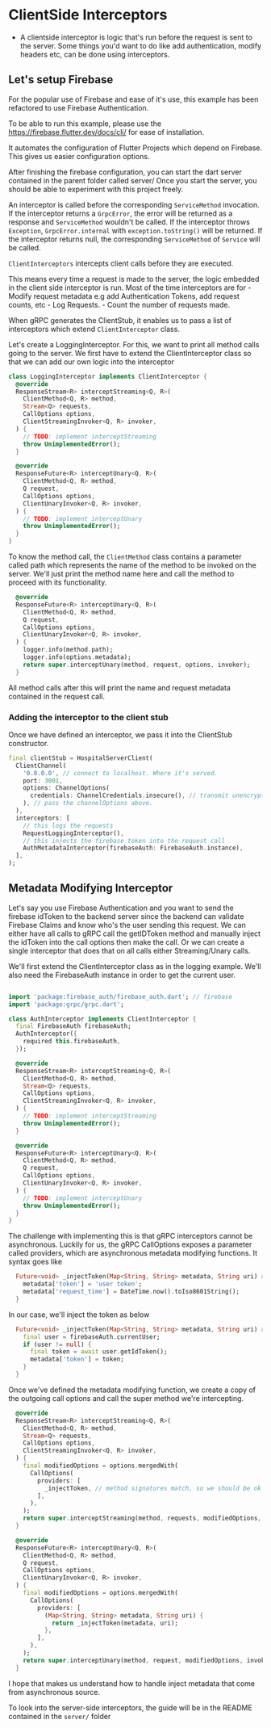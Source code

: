 # ClientSide Interceptors

- A clientside interceptor is logic that's run before the request is sent to the server. 
Some things you'd want to do like add authentication, modify headers etc, can be done using interceptors. 

## Let's setup Firebase 

For the popular use of Firebase and ease of it's use, this example has been refactored to use Firebase Authentication. 

To be able to run this example, please use the https://firebase.flutter.dev/docs/cli/ for ease of installation. 

It automates the configuration of Flutter Projects which depend on Firebase. This gives us easier configuration options.

After finishing the firebase configuration, you can start the dart server contained in the parent folder called server/
Once you start the server, you should be able to experiment with this project freely. 


An interceptor is called before the corresponding `ServiceMethod` invocation. If the interceptor returns a `GrpcError`, the error will be returned as a response and `ServiceMethod` wouldn't be called. If the interceptor throws `Exception`, `GrpcError.internal` with `exception.toString()` will be returned. If the interceptor returns null, the corresponding `ServiceMethod` of `Service` will be called.

`ClientInterceptors` intercepts client calls before they are executed.


This means every time a request is made to the server, the logic embedded in the client side interceptor is run. Most of the time interceptors are for
    - Modify request metadata  e.g add Authentication Tokens, add request counts, etc
    - Log Requests.
    - Count the number of requests made.

When gRPC generates the ClientStub, it enables us to pass a list of interceptors which extend `ClientInterceptor` class. 

Let's create a LoggingInterceptor. For this, we want to print all method calls going to the server. We first have to extend the ClientInterceptor class so that we can add our own logic into the interceptor

```dart
class LoggingInterceptor implements ClientInterceptor {
  @override
  ResponseStream<R> interceptStreaming<Q, R>(
    ClientMethod<Q, R> method,
    Stream<Q> requests,
    CallOptions options,
    ClientStreamingInvoker<Q, R> invoker,
  ) {
    // TODO: implement interceptStreaming
    throw UnimplementedError();
  }

  @override
  ResponseFuture<R> interceptUnary<Q, R>(
    ClientMethod<Q, R> method,
    Q request,
    CallOptions options,
    ClientUnaryInvoker<Q, R> invoker,
  ) {
    // TODO: implement interceptUnary
    throw UnimplementedError();
  }
}
```

To know the method call, the `ClientMethod` class contains a parameter called path which represents the name of the method to be invoked on the server. We'll just print the method name here and call the method to proceed with its functionality.

```dart
  @override
  ResponseFuture<R> interceptUnary<Q, R>(
    ClientMethod<Q, R> method,
    Q request,
    CallOptions options,
    ClientUnaryInvoker<Q, R> invoker,
  ) {
    logger.info(method.path);
    logger.info(options.metadata);
    return super.interceptUnary(method, request, options, invoker);
  }
```

All method calls after this will print the name and request metadata contained in the request call. 

### Adding the interceptor to the client stub
Once we have defined an interceptor, we pass it into the ClientStub constructor.

```dart
final clientStub = HospitalServerClient(
  ClientChannel(
    '0.0.0.0', // connect to localhost. Where it's served.
    port: 3001,
    options: ChannelOptions(
      credentials: ChannelCredentials.insecure(), // transmit unencrypted data.,
    ), // pass the channelOptions above.
  ),
  interceptors: [
    // this logs the requests
    RequestLoggingInterceptor(),
    // this injects the firebase token into the request call
    AuthMetadataInterceptor(firebaseAuth: FirebaseAuth.instance),
  ],
);
```

## Metadata Modifying Interceptor
Let's say you use Firebase Authentication and you want to send the firebase idToken to the backend server since the backend can validate Firebase Claims and know who's the user sending this request. 
We can either have all calls to gRPC call the getIDToken method and manually inject the idToken into the call options then make the call. Or we can create a single interceptor that does that on all calls either Streaming/Unary calls. 

We'll first extend the ClientInterceptor class as in the logging example. We'll also need the FirebaseAuth instance in order to get the current user.
```dart

import 'package:firebase_auth/firebase_auth.dart'; // firebase
import 'package:grpc/grpc.dart';

class AuthInterceptor implements ClientInterceptor {
  final FirebaseAuth firebaseAuth;
  AuthInterceptor({
    required this.firebaseAuth,
  });

  @override
  ResponseStream<R> interceptStreaming<Q, R>(
    ClientMethod<Q, R> method,
    Stream<Q> requests,
    CallOptions options,
    ClientStreamingInvoker<Q, R> invoker,
  ) {
    // TODO: implement interceptStreaming
    throw UnimplementedError();
  }

  @override
  ResponseFuture<R> interceptUnary<Q, R>(
    ClientMethod<Q, R> method,
    Q request,
    CallOptions options,
    ClientUnaryInvoker<Q, R> invoker,
  ) {
    // TODO: implement interceptUnary
    throw UnimplementedError();
  }
}

```
The challenge with implementing this is that gRPC interceptors cannot be asynchronous. Luckily for us, the gRPC CallOptions exposes a parameter called providers, which are asynchronous metadata modifying functions. It syntax goes like
```dart
  Future<void> _injectToken(Map<String, String> metadata, String uri) async {
    metadata['token'] = 'user token';
    metadata['request_time'] = DateTime.now().toIso8601String();
  }
```
In our case, we'll inject the token as below
```dart
  Future<void> _injectToken(Map<String, String> metadata, String uri) async {
    final user = firebaseAuth.currentUser;
    if (user != null) {
      final token = await user.getIdToken();
      metadata['token'] = token;
    }
  }
```

Once we've defined the metadata modifying function, we create a copy of the outgoing call options and call the super method we're intercepting.

```dart
  @override
  ResponseStream<R> interceptStreaming<Q, R>(
    ClientMethod<Q, R> method,
    Stream<Q> requests,
    CallOptions options,
    ClientStreamingInvoker<Q, R> invoker,
  ) {
    final modifiedOptions = options.mergedWith(
      CallOptions(
        providers: [
          _injectToken, // method signatures match, so we should be ok
        ],
      ),
    );
    return super.interceptStreaming(method, requests, modifiedOptions, invoker);
  }

  @override
  ResponseFuture<R> interceptUnary<Q, R>(
    ClientMethod<Q, R> method,
    Q request,
    CallOptions options,
    ClientUnaryInvoker<Q, R> invoker,
  ) {
    final modifiedOptions = options.mergedWith(
      CallOptions(
        providers: [
          (Map<String, String> metadata, String uri) {
            return _injectToken(metadata, uri);
          },
        ],
      ),
    );
    return super.interceptUnary(method, request, modifiedOptions, invoker);
  }
```
I hope that makes us understand how to handle inject metadata that come from asynchronous source.

To look into the server-side interceptors, the guide will be in the README contained in the `server/` folder